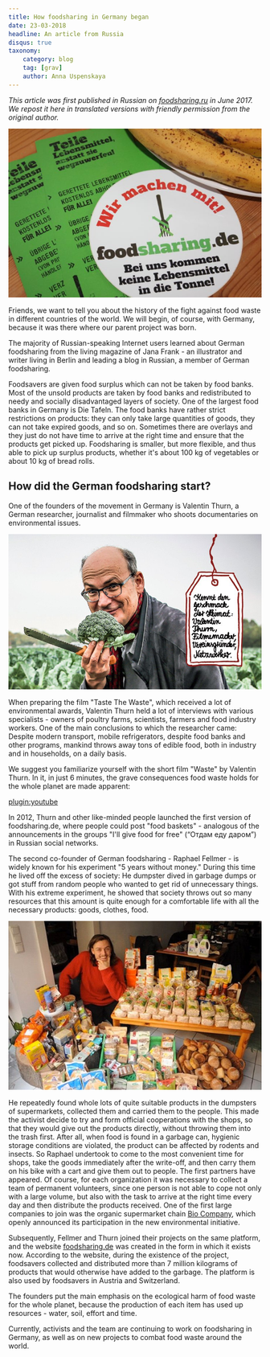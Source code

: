 ```yaml
---
title: How foodsharing in Germany began
date: 23-03-2018
headline: An article from Russia
disqus: true
taxonomy:
    category: blog
    tag: [grav]
    author: Anna Uspenskaya
---
```


_This article was first published in Russian on [foodsharing.ru](https://foodsharing.ru/blog/fudshering-v-germanii/) in June 2017. We repost it here in translated versions with friendly permission from the original author._

![foodsharing.de flyers](fsde_flyers.jpg)

Friends, we want to tell you about the history of the fight against food waste in different countries of the world. We will begin, of course, with Germany, because it was there where our parent project was born.

The majority of Russian-speaking Internet users learned about German foodsharing from the living magazine of Jana Frank - an illustrator and writer living in Berlin and leading a blog in Russian, a member of German foodsharing.

Foodsavers are given food surplus which can not be taken by food banks. Most of the unsold products are taken by food banks and redistributed to needy and socially disadvantaged layers of society. One of the largest food banks in Germany is Die Tafeln. The food banks have rather strict restrictions on products: they can only take large quantities of goods, they can not take expired goods, and so on. Sometimes there are overlays and they just do not have time to arrive at the right time and ensure that the products get picked up. Foodsharing is smaller, but more flexible, and thus able to pick up surplus products, whether it's about 100 kg of vegetables or about 10 kg of bread rolls.


## How did the German foodsharing start?

One of the founders of the movement in Germany is Valentin Thurn, a German researcher, journalist and filmmaker who shoots documentaries on environmental issues.

![Valentin Thurn](valentinthurn.jpg)

When preparing the film "Taste The Waste", which received a lot of environmental awards, Valentin Thurn held a lot of interviews with various specialists - owners of poultry farms, scientists, farmers and food industry workers. One of the main conclusions to which the researcher came: Despite modern transport, mobile refrigerators, despite food banks and other programs, mankind throws away tons of edible food, both in industry and in households, on a daily basis.

We suggest you familiarize yourself with the short film "Waste" by Valentin Thurn. In it, in just 6 minutes, the grave consequences food waste holds for the whole planet are made apparent:

[plugin:youtube](https://www.youtube.com/watch?v=VaouOWx3Bmo)

In 2012, Thurn and other like-minded people launched the first version of foodsharing.de, where people could post "food baskets" - analogous of the announcements in the groups "I'll give food for free" (“Отдам еду даром”) in Russian social networks.

The second co-founder of German foodsharing - Raphael Fellmer - is widely known for his experiment "5 years without money." During this time he lived off the excess of society: He dumpster dived in garbage dumps or got stuff from random people who wanted to get rid of unnecessary things. With his extreme experiment, he showed that society throws out so many resources that this amount is quite enough for a comfortable life with all the necessary products: goods, clothes, food.

![Raphael Fellmer](raphaelfellmer.jpg)

He repeatedly found whole lots of quite suitable products in the dumpsters of supermarkets, collected them and carried them to the people. This made the activist decide to try and form official cooperations with the shops, so that they would give out the products directly, without throwing them into the trash first. After all, when food is found in a garbage can, hygienic storage conditions are violated, the product can be affected by rodents and insects. So Raphael undertook to come to the most convenient time for shops, take the goods immediately after the write-off, and then carry them on his bike with a cart and give them out to people. The first partners have appeared. Of course, for each organization it was necessary to collect a team of permanent volunteers, since one person is not able to cope not only with a large volume, but also with the task to arrive at the right time every day and then distribute the products received. One of the first large companies to join was the organic supermarket chain [Bio Company](https://www.biocompany.de/), which openly announced its participation in the new environmental initiative.

Subsequently, Fellmer and Thurn joined their projects on the same platform, and the website [foodsharing.de](https://foodsharing.de) was created in the form in which it exists now. According to the website, during the existence of the project, foodsavers collected and distributed more than 7 million kilograms of products that would otherwise have added to the garbage. The platform is also used by foodsavers in Austria and Switzerland.

The founders put the main emphasis on the ecological harm of food waste for the whole planet, because the production of each item has used up resources - water, soil, effort and time.

Currently, activists and the team are continuing to work on foodsharing in Germany, as well as on new projects to combat food waste around the world.
